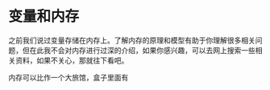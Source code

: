 # 变量和内存

之前我们说过变量存储在内存上。了解内存的原理和模型有助于你理解很多相关问题，但在此我不会对内存进行过深的介绍，如果你感兴趣，可以去网上搜索一些相关资料，如果不关心，那就往下看吧。

内存可以比作一个大旅馆，盒子里面有